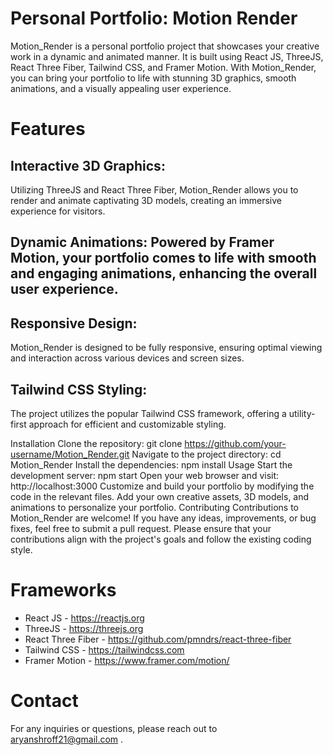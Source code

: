 # Personal Portfolio: Motion Render 

Motion_Render is a personal portfolio project that showcases your creative work in a dynamic and animated manner. It is built using React JS, ThreeJS, React Three Fiber, Tailwind CSS, and Framer Motion. With Motion_Render, you can bring your portfolio to life with stunning 3D graphics, smooth animations, and a visually appealing user experience.

# Features

## Interactive 3D Graphics:

Utilizing ThreeJS and React Three Fiber, Motion_Render allows you to render and animate captivating 3D models, creating an immersive experience for visitors.

## Dynamic Animations: Powered by Framer Motion, your portfolio comes to life with smooth and engaging animations, enhancing the overall user experience.

## Responsive Design:

Motion_Render is designed to be fully responsive, ensuring optimal viewing and interaction across various devices and screen sizes.

## Tailwind CSS Styling:

The project utilizes the popular Tailwind CSS framework, offering a utility-first approach for efficient and customizable styling.

Installation
Clone the repository: git clone https://github.com/your-username/Motion_Render.git
Navigate to the project directory: cd Motion_Render
Install the dependencies: npm install
Usage
Start the development server: npm start
Open your web browser and visit: http://localhost:3000
Customize and build your portfolio by modifying the code in the relevant files.
Add your own creative assets, 3D models, and animations to personalize your portfolio.
Contributing
Contributions to Motion_Render are welcome! If you have any ideas, improvements, or bug fixes, feel free to submit a pull request. Please ensure that your contributions align with the project's goals and follow the existing coding style.

# Frameworks

- React JS - https://reactjs.org
- ThreeJS - https://threejs.org
- React Three Fiber - https://github.com/pmndrs/react-three-fiber
- Tailwind CSS - https://tailwindcss.com
- Framer Motion - https://www.framer.com/motion/

# Contact

For any inquiries or questions, please reach out to aryanshroff21@gmail.com .
